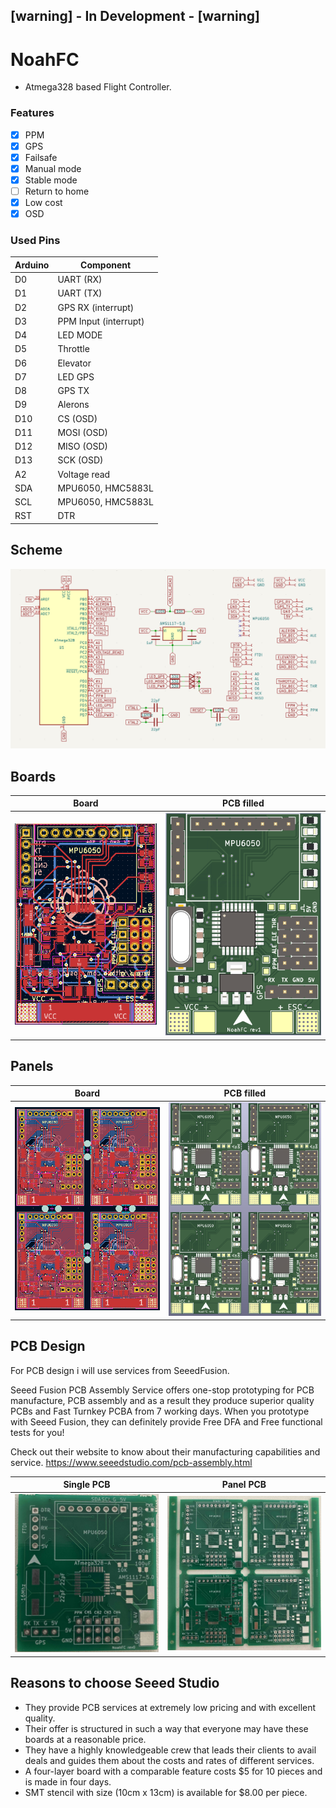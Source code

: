 ## [warning] - In Development - [warning]

# NoahFC
- Atmega328 based Flight Controller.

### Features
- [X] PPM
- [X] GPS
- [X] Failsafe
- [X] Manual mode
- [X] Stable mode
- [ ] Return to home
- [X] Low cost
- [X] OSD

### Used Pins
Arduino | Component
---------|---------
D0| UART (RX)
D1| UART (TX)
D2| GPS RX (interrupt)
D3| PPM Input (interrupt)
D4| LED MODE
D5| Throttle
D6| Elevator
D7| LED GPS
D8| GPS TX
D9| Alerons
D10| CS (OSD)
D11| MOSI (OSD)
D12| MISO (OSD)
D13| SCK (OSD)
A2| Voltage read
SDA| MPU6050, HMC5883L
SCL| MPU6050, HMC5883L
RST| DTR

## Scheme
![Scheme](images/scheme.png)

## Boards
Board|PCB filled
---------|---------
![Board](images/board.png)|![View 1](images/pcb.png)

## Panels
Board|PCB filled
---------|---------
![Board](images/panel_board.png)|![View 1](images/panel.png)

## PCB Design

For PCB design i will use services from SeeedFusion. 

Seeed Fusion PCB Assembly Service offers one-stop prototyping for PCB manufacture, PCB assembly and as a result they produce superior quality PCBs and Fast Turnkey PCBA from 7 working days. When you prototype with Seeed Fusion, they can definitely provide Free DFA and Free functional tests for you! 

Check out their website to know about their manufacturing capabilities and service.
https://www.seeedstudio.com/pcb-assembly.html

Single PCB|Panel PCB
---------|---------
![View 4](images/pcb-seed.jpg)|![View 5](images/pcb-panel-seed.jpg)

## Reasons to choose Seeed Studio
- They provide PCB services at extremely low pricing and with excellent quality.
- Their offer is structured in such a way that everyone may have these boards at a reasonable price.
- They have a highly knowledgeable crew that leads their clients to avail deals and guides them about the costs and rates of different services.
- A four-layer board with a comparable feature costs $5 for 10 pieces and is made in four days.
- SMT stencil with size (10cm x 13cm) is available for $8.00 per piece.

